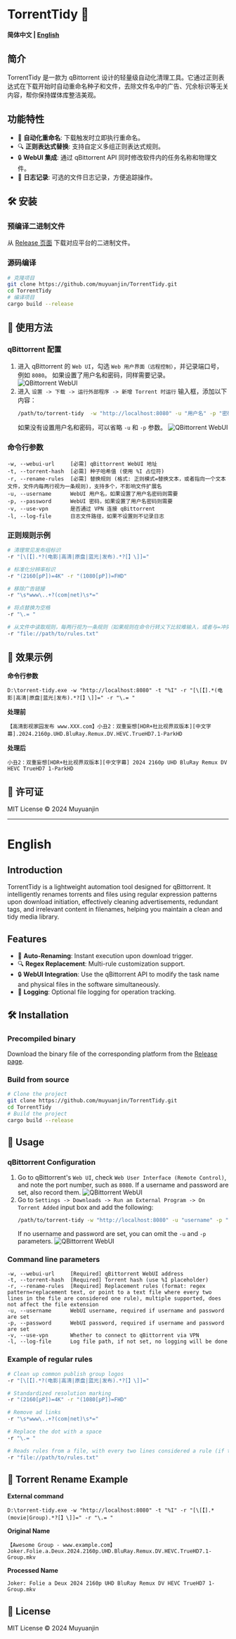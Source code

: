 # TorrentTidy 🧹

**简体中文 | [English](#english)**

## 简介

TorrentTidy 是一款为 qBittorrent 设计的轻量级自动化清理工具。它通过正则表达式在下载开始时自动重命名种子和文件，去除文件名中的广告、冗余标识等无关内容，帮你保持媒体库整洁美观。

## 功能特性

*   🚀 **自动化重命名**: 下载触发时立即执行重命名。
*   🔍 **正则表达式替换**: 支持自定义多组正则表达式规则。
*   🔒 **WebUI 集成**: 通过 qBittorrent API 同时修改软件内的任务名称和物理文件。
*   📜 **日志记录**: 可选的文件日志记录，方便追踪操作。

## 🛠️ 安装

### 预编译二进制文件

从 [Release 页面](https://github.com/muyuanjin/TorrentTidy/releases) 下载对应平台的二进制文件。

### 源码编译

```bash
# 克隆项目
git clone https://github.com/muyuanjin/TorrentTidy.git
cd TorrentTidy
# 编译项目
cargo build --release
```

## 🚦 使用方法

### qBittorrent 配置

1.  进入 qBittorrent 的 `Web UI`，勾选 `Web 用户界面（远程控制）`，并记录端口号，例如 `8080`。 如果设置了用户名和密码，同样需要记录。
    ![QBittorrent WebUI](images/qBittorrent01.png)
2.  进入 `设置 -> 下载 -> 运行外部程序 -> 新增 Torrent 时运行` 输入框，添加以下内容：
    ```bash
    /path/to/torrent-tidy  -w "http://localhost:8080" -u "用户名" -p "密码" -t "%I" -r "规则1" -r "规则2"
    ```
    如果没有设置用户名和密码，可以省略 `-u` 和 `-p` 参数。
    ![QBittorrent WebUI](images/qBittorrent02.png)

### 命令行参数

```text
-w, --webui-url     [必需] qBittorrent WebUI 地址
-t, --torrent-hash  [必需] 种子哈希值 (使用 %I 占位符)
-r, --rename-rules  [必需] 替换规则 (格式: 正则模式=替换文本，或者指向一个文本文件，文件内每两行视为一条规则)，支持多个，不影响文件扩展名
-u, --username      WebUI 用户名，如果设置了用户名密码则需要
-p, --password      WebUI 密码，如果设置了用户名密码则需要
-v, --use-vpn       是否通过 VPN 连接 qBittorrent
-l, --log-file      日志文件路径，如果不设置则不记录日志
```

### 正则规则示例

```bash
# 清理常见发布组标识
-r "[\[【].*?(电影|高清|原盘|蓝光|发布).*?[】\]]="

# 标准化分辨率标识
-r "(2160[pP])=4K" -r "(1080[pP])=FHD"

# 移除广告链接
-r "\s*www\..+?(com|net)\s*="

# 将点替换为空格
-r "\.= "

# 从文件中读取规则，每两行视为一条规则（如果规则在命令行转义下比较难输入，或者与=冲突，或者条目较多的情况下）
-r "file://path/to/rules.txt"
```

## 📸 效果示例

**命令行参数**  

`D:\torrent-tidy.exe -w "http://localhost:8080" -t "%I" -r "[\[【].*(电影|高清|原盘|蓝光|发布).*?[】\]]=" -r "\.= "`  

**处理前**

`【高清影视家园发布 www.XXX.com】小丑2：双重妄想[HDR+杜比视界双版本][中文字幕].2024.2160p.UHD.BluRay.Remux.DV.HEVC.TrueHD7.1-ParkHD`

**处理后**

`小丑2：双重妄想[HDR+杜比视界双版本][中文字幕] 2024 2160p UHD BluRay Remux DV HEVC TrueHD7 1-ParkHD`

## 📄 许可证

MIT License © 2024 Muyuanjin

---

<a name="english"></a>
# English

## Introduction

TorrentTidy is a lightweight automation tool designed for qBittorrent. It intelligently renames torrents and files using regular expression patterns upon download initiation, effectively cleaning advertisements, redundant tags, and irrelevant content in filenames, helping you maintain a clean and tidy media library.

## Features

*   🚀 **Auto-Renaming**: Instant execution upon download trigger.
*   🔍 **Regex Replacement**: Multi-rule customization support.
*   🔒 **WebUI Integration**: Use the qBittorrent API to modify the task name and physical files in the software simultaneously.
*   📜 **Logging**: Optional file logging for operation tracking.

## 🛠️ Installation

### Precompiled binary

Download the binary file of the corresponding platform from the [Release page](https://github.com/muyuanjin/TorrentTidy/releases).

### Build from source

```bash
# Clone the project
git clone https://github.com/muyuanjin/TorrentTidy.git
cd TorrentTidy
# Build the project
cargo build --release
```

## 🚦 Usage

### qBittorrent Configuration

1.  Go to qBittorrent's `Web UI`, check `Web User Interface (Remote Control)`, and note the port number, such as `8080`. If a username and password are set, also record them.
    ![QBittorrent WebUI](images/qBittorrent03.png)
2.  Go to `Settings -> Downloads -> Run an External Program -> On Torrent Added` input box and add the following:
    ```bash
    /path/to/torrent-tidy -w "http://localhost:8080" -u "username" -p "password" -t "%I" -r "rule1" -r "rule2"
    ```
    If no username and password are set, you can omit the `-u` and `-p` parameters.
    ![QBittorrent WebUI](images/qBittorrent04.png)

### Command line parameters

```text
-w, --webui-url     [Required] qBittorrent WebUI address
-t, --torrent-hash  [Required] Torrent hash (use %I placeholder)
-r, --rename-rules  [Required] Replacement rules (format: regex pattern=replacement text, or point to a text file where every two lines in the file are considered one rule), multiple supported, does not affect the file extension
-u, --username      WebUI username, required if username and password are set
-p, --password      WebUI password, required if username and password are set
-v, --use-vpn       Whether to connect to qBittorrent via VPN
-l, --log-file      Log file path, if not set, no logging will be done
```

### Example of regular rules

```bash
# Clean up common publish group logos
-r "[\[【].*?(电影|高清|原盘|蓝光|发布).*?[】\]]="

# Standardized resolution marking
-r "(2160[pP])=4K" -r "(1080[pP])=FHD"

# Remove ad links
-r "\s*www\..+?(com|net)\s*="

# Replace the dot with a space
-r "\.= "

# Reads rules from a file, with every two lines considered a rule (if the rule is harder to enter with command line escaping, or conflicts with =, or if there are more entries)
-r "file://path/to/rules.txt"
```

## 📸 Torrent Rename Example

**External command**  

`D:\torrent-tidy.exe -w "http://localhost:8080" -t "%I" -r "[\[【].*(movie|Group).*?[】\]]=" -r "\.= "`

**Original Name**

`【Awesome Group - www.example.com】Joker.Folie.a.Deux.2024.2160p.UHD.BluRay.Remux.DV.HEVC.TrueHD7.1-Group.mkv`

**Processed Name**

`Joker: Folie a Deux 2024 2160p UHD BluRay Remux DV HEVC TrueHD7 1-Group.mkv`

## 📄 License

MIT License © 2024 Muyuanjin